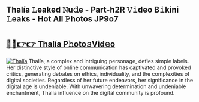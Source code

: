 ## Thalía 𝙻eaked 𝙽u𝚍e - Part-h2R 𝚅𝚒deo B𝚒kini 𝙻eaks - Hot All 𝙿hotos JP9o7

# <h2><a href="http://ld6n6q.urlbe.top/?page=Thal%c3%ada">🔗🔗👉👉 Thalía P𝚑oto𝚜Vid𝚎o</a></h2>

[![Thalía](https://i.imgur.com/eBuTRDB.gif)](http://ld6n6q.urlbe.top/?page=Thal%c3%ada)
Thalía, a complex and intriguing personage, defies simple labels. Her distinctive style of online communication has captivated and provoked critics, generating debates on ethics, individuality, and the complexities of digital societies. Regardless of her future endeavors, her significance in the digital age is undeniable. With unwavering determination and undeniable enchantment, Thalía influence on the digital community is profound.
